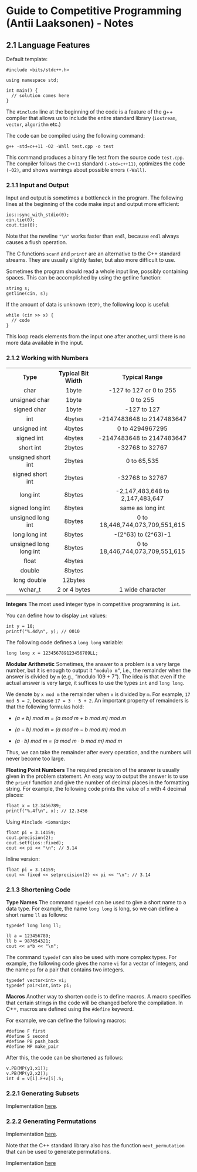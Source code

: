 # Guide to Competitive Programming (Antii Laaksonen) - Notes

## 2.1 Language Features

Default template:

```
#include <bits/stdc++.h>

using namespace std;

int main() {
  // solution comes here
}
```

The `#include` line at the beginning of the code is a feature of the g++ compiler that allows us to include the entire standard library (`iostream`, `vector`, `algorithm` etc.)

The code can be compiled using the following command:

```
g++ -std=c++11 -O2 -Wall test.cpp -o test
```

This command produces a binary file test from the source code `test.cpp`. The compiler follows the `C++11` standard `(-std=c++11)`, optimizes the code `(-O2)`, and shows warnings about possible errors `(-Wall)`.

### 2.1.1 Input and Output

Input and output is sometimes a bottleneck in the program. The following lines at the beginning of the code make input and output more efficient:

```
ios::sync_with_stdio(0);
cin.tie(0);
cout.tie(0);
```

Note that the newline `"\n"` works faster than `endl`, because `endl` always causes a flush operation.

The C functions `scanf` and `printf` are an alternative to the C++ standard streams. They are usually slightly faster, but also more difficult to use.

Sometimes the program should read a whole input line, possibly containing spaces. This can be accomplished by using the getline function:

```
string s;
getline(cin, s);
```

If the amount of data is unknown `(EOF)`, the following loop is useful:

```
while (cin >> x) {
  // code
}
```

This loop reads elements from the input one after another, until there is no more data available in the input.

### 2.1.2 Working with Numbers

<table class="table table-bordered" style="text-align:center;">
<tr>
<th style="text-align:center;">Type</th>
<th style="text-align:center;">Typical Bit Width</th>
<th style="text-align:center;">Typical Range</th>
</tr>
<tr>
<td>char</td>
<td>1byte</td>
<td>-127 to 127 or 0 to 255</td>
</tr>
<tr>
<td>unsigned char</td>
<td>1byte</td>
<td>0 to 255</td>
</tr>
<tr>
<td>signed char</td>
<td>1byte</td>
<td>-127 to 127</td>
</tr>
<tr>
<td>int</td>
<td>4bytes</td>
<td>-2147483648 to 2147483647</td>
</tr>
<tr>
<td>unsigned int</td>
<td>4bytes</td>
<td>0 to 4294967295</td>
</tr>
<tr>
<td>signed int</td>
<td>4bytes</td>
<td>-2147483648 to 2147483647</td>
</tr>
<tr>
<td>short int</td>
<td>2bytes</td>
<td>-32768 to 32767</td>
</tr>
<tr>
<td>unsigned short int</td>
<td>2bytes</td>
<td>0 to 65,535</td>
</tr>
<tr>
<td>signed short int</td>
<td>2bytes</td>
<td>-32768 to 32767</td>
</tr>
<tr>
<td>long int</td>
<td>8bytes</td>
<td>-2,147,483,648 to 2,147,483,647</td>
</tr>
<tr>
<td>signed long int</td>
<td>8bytes</td>
<td>same as long int</td>
</tr>
<tr>
<td>unsigned long int</td>
<td>8bytes</td>
<td>0 to 18,446,744,073,709,551,615</td>
</tr>
<tr>
<td>long long int</td>
<td>8bytes</td>
<td>-(2^63) to (2^63)-1</td>
</tr>
<tr>
<td>unsigned long long int</td>
<td>8bytes</td>
<td>0 to 18,446,744,073,709,551,615</td>
</tr>
<tr>
<td>float</td>
<td>4bytes</td>
<td></td>
</tr>
<tr>
<td>double</td>
<td>8bytes</td>
<td></td>
</tr>
<tr>
<td>long double</td>
<td>12bytes</td>
<td></td>
</tr>
<tr>
<td>wchar_t</td>
<td>2 or 4 bytes</td>
<td>1 wide character</td>
</tr>
</table>

**Integers** The most used integer type in competitive programming is `int`.

You can define how to display `int` values:

```
int y = 10;
printf("%.4d\n", y); // 0010
```

The following code defines a `long long` variable:

```
long long x = 123456789123456789LL;
```

**Modular Arithmetic** Sometimes, the answer to a problem is a very large number, but it is enough to output it `“modulo m”`, i.e., the remainder when the answer is divided by `m` (e.g., “modulo 109 + 7”). The idea is that even if the actual answer is very large, it suffices to use the types `int` and `long long`.

We denote by `x mod m` the remainder when `x` is divided by `m`. For example, `17 mod 5 = 2`, because `17 = 3 · 5 + 2`. An important property of remainders is that the following formulas hold:

- _(a + b) mod m = (a mod m + b mod m) mod m_

- _(a − b) mod m = (a mod m − b mod m) mod m_

- _(a · b) mod m = (a mod m · b mod m) mod m_

Thus, we can take the remainder after every operation, and the numbers will never become too large.

**Floating Point Numbers** The required precision of the answer is usually given in the problem statement. An easy way to output the answer is to use the `printf` function and give the number of decimal places in the formatting string. For example, the following code prints the value of `x` with 4 decimal places:

```
float x = 12.3456789;
printf("%.4f\n", x); // 12.3456
```

Using `#include <iomanip>`:

```
float pi = 3.14159;
cout.precision(2);
cout.setf(ios::fixed);
cout << pi << "\n"; // 3.14
```

Inline version:

```
float pi = 3.14159;
cout << fixed << setprecision(2) << pi << "\n"; // 3.14
```

### 2.1.3 Shortening Code

**Type Names** The command `typedef` can be used to give a short name to a data type. For example, the name `long long` is long, so we can define a short name `ll` as follows:

```
typedef long long ll;

ll a = 123456789;
ll b = 987654321;
cout << a*b << "\n";
```

The command `typedef` can also be used with more complex types. For example, the following code gives the name `vi` for a vector of integers, and the name `pi` for a pair that contains two integers.

```
typedef vector<int> vi;
typedef pair<int,int> pi;
```

**Macros** Another way to shorten code is to define macros. A macro specifies that certain strings in the code will be changed before the compilation. In C++, macros are defined using the `#define` keyword.

For example, we can define the following macros:

```
#define F first
#define S second
#define PB push_back
#define MP make_pair
```

After this, the code can be shortened as follows:

```
v.PB(MP(y1,x1));
v.PB(MP(y2,x2));
int d = v[i].F+v[i].S;
```

### 2.2.1 Generating Subsets

Implementation [here](2_2_1_subsets.cpp).

### 2.2.2 Generating Permutations

Implementation [here](2_2_2_permutations.cpp).

Note that the C++ standard library also has the function `next_permutation` that can be used to generate permutations.

Implementation [here](2_2_2_permutations_std.cpp)
